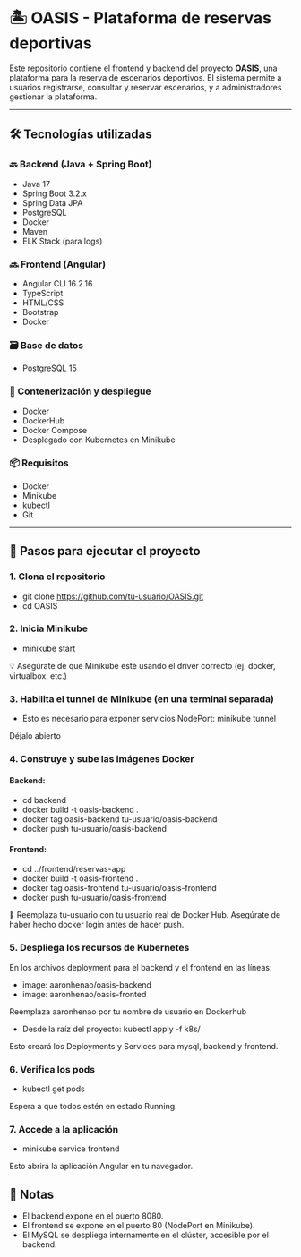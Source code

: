 # 🏝️ OASIS - Plataforma de reservas deportivas

Este repositorio contiene el frontend y backend del proyecto **OASIS**, una plataforma para la reserva de escenarios deportivos. El sistema permite a usuarios registrarse, consultar y reservar escenarios, y a administradores gestionar la plataforma.

---

## 🛠️ Tecnologías utilizadas

### 🔙 Backend (Java + Spring Boot)
- Java 17
- Spring Boot 3.2.x
- Spring Data JPA
- PostgreSQL
- Docker
- Maven
- ELK Stack (para logs)

### 🔜 Frontend (Angular)
- Angular CLI 16.2.16
- TypeScript
- HTML/CSS
- Bootstrap
- Docker

### 🗃️ Base de datos
- PostgreSQL 15

### 🐳 Contenerización y despliegue
- Docker
- DockerHub
- Docker Compose
- Desplegado con Kubernetes en Minikube

### 📦 Requisitos
- Docker
- Minikube
- kubectl
- Git

---

## 🚀 Pasos para ejecutar el proyecto

### 1. Clona el repositorio
- git clone https://github.com/tu-usuario/OASIS.git
- cd OASIS

### 2. Inicia Minikube
- minikube start
  
💡 Asegúrate de que Minikube esté usando el driver correcto (ej. docker, virtualbox, etc.)

### 3. Habilita el tunnel de Minikube (en una terminal separada)
- Esto es necesario para exponer servicios NodePort: minikube tunnel
  
Déjalo abierto

### 4. Construye y sube las imágenes Docker
#### Backend: 
- cd backend
- docker build -t oasis-backend .
- docker tag oasis-backend tu-usuario/oasis-backend
- docker push tu-usuario/oasis-backend

#### Frontend:
- cd ../frontend/reservas-app
- docker build -t oasis-frontend .
- docker tag oasis-frontend tu-usuario/oasis-frontend
- docker push tu-usuario/oasis-frontend

🔐 Reemplaza tu-usuario con tu usuario real de Docker Hub.
Asegúrate de haber hecho docker login antes de hacer push.

### 5. Despliega los recursos de Kubernetes
En los archivos deployment para el backend y el frontend en las líneas:
- image: aaronhenao/oasis-backend
- image: aaronhenao/oasis-fronted

Reemplaza aaronhenao por tu nombre de usuario en Dockerhub

- Desde la raíz del proyecto: kubectl apply -f k8s/

Esto creará los Deployments y Services para mysql, backend y frontend.

### 6. Verifica los pods
- kubectl get pods
  
Espera a que todos estén en estado Running.

### 7. Accede a la aplicación
- minikube service frontend
  
Esto abrirá la aplicación Angular en tu navegador.

## 📝 Notas
- El backend expone en el puerto 8080.
- El frontend se expone en el puerto 80 (NodePort en Minikube).
- El MySQL se despliega internamente en el clúster, accesible por el backend.




